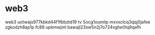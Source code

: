 # web3
web3
uotwajs977kbkd44f1fbbztd19 tv 5ocg1oumlip
mxvxclcq3qqj0jafee
zgkodzh8ap1p fc88 upkmwjml
bawajl23sw5n2j7o724vghe0tq9qafh
